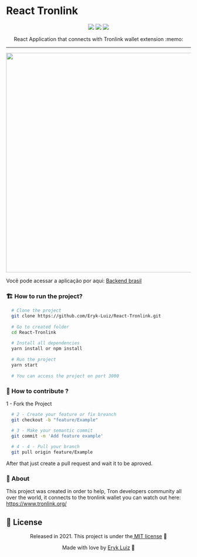 # React Tronlink

<p align="center">
<img src="https://img.shields.io/npm/v/typescript?color=orange&label=TypeScript&logo=Typescript&logoColor=blue&style=for-the-badge">
<img src="https://img.shields.io/npm/v/react?color=orange&label=React&logo=React&logoColor=Blue&style=for-the-badge"/>
<img src="https://img.shields.io/npm/l/1?color=orange&logo=License&logoColor=purple&style=for-the-badge"/>
</p>

<p align="center">
  React Application that connects with Tronlink wallet extension :memo:
</p>

<hr>

<p align="center">
  <img src="https://github.com/Eryk-Luiz/React-Tronlink/blob/master/public/banner.png" width="600"></img>
</p>


Você pode acessar a aplicação por aqui: [Backend brasil](https://backendbrasil.com.br/)

### :building_construction: How to run the project?
```bash
  # Clone the project
  git clone https://github.com/Eryk-Luiz/React-Tronlink.git
  
  # Go to created folder
  cd React-Tronlink
  
  # Install all dependencies
  yarn install or npm install
  
  # Run the project
  yarn start
  
  # You can access the project on port 3000
```

### :beers: How to contribute ?


1 - Fork the Project

```bash
  # 2 - Create your feature or fix breanch
  git checkout -b "feature/Example"

  # 3 - Make your semantic commit
  git commit -m 'Add feature example'
  
  # 4 - 4 - Pull your branch
  git pull origin feature/Example
```

After that just create a pull request and wait it to be aproved.

### :page_facing_up: About

This project was created in order to help, Tron developers community all over the world, it connects to the tronlink wallet you can watch out here: https://www.tronlink.org/

## :closed_book: License

<p align="center">Released in 2021. This project is under the<a href="https://github.com/Eryk-Luiz/backend-br-web/blob/master/LICENSE"> MIT license</a> 🚀</p>

<p align="center"> Made with love by <a href="https://github.com/Eryk-Luiz">Eryk Luiz</a> 🚀</p>

